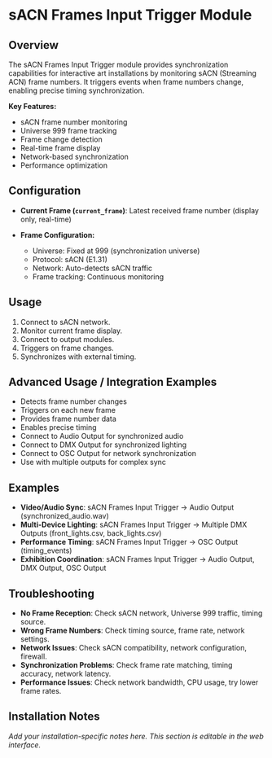 # sACN Frames Input Trigger Module

## Overview
The sACN Frames Input Trigger module provides synchronization capabilities for interactive art installations by monitoring sACN (Streaming ACN) frame numbers. It triggers events when frame numbers change, enabling precise timing synchronization.

**Key Features:**
- sACN frame number monitoring
- Universe 999 frame tracking
- Frame change detection
- Real-time frame display
- Network-based synchronization
- Performance optimization

## Configuration
- **Current Frame (`current_frame`)**: Latest received frame number (display only, real-time)

- **Frame Configuration:**
  - Universe: Fixed at 999 (synchronization universe)
  - Protocol: sACN (E1.31)
  - Network: Auto-detects sACN traffic
  - Frame tracking: Continuous monitoring

## Usage
1. Connect to sACN network.
2. Monitor current frame display.
3. Connect to output modules.
4. Triggers on frame changes.
5. Synchronizes with external timing.

## Advanced Usage / Integration Examples
- Detects frame number changes
- Triggers on each new frame
- Provides frame number data
- Enables precise timing
- Connect to Audio Output for synchronized audio
- Connect to DMX Output for synchronized lighting
- Connect to OSC Output for network synchronization
- Use with multiple outputs for complex sync

## Examples
- **Video/Audio Sync**: sACN Frames Input Trigger → Audio Output (synchronized_audio.wav)
- **Multi-Device Lighting**: sACN Frames Input Trigger → Multiple DMX Outputs (front_lights.csv, back_lights.csv)
- **Performance Timing**: sACN Frames Input Trigger → OSC Output (timing_events)
- **Exhibition Coordination**: sACN Frames Input Trigger → Audio Output, DMX Output, OSC Output

## Troubleshooting
- **No Frame Reception**: Check sACN network, Universe 999 traffic, timing source.
- **Wrong Frame Numbers**: Check timing source, frame rate, network settings.
- **Network Issues**: Check sACN compatibility, network configuration, firewall.
- **Synchronization Problems**: Check frame rate matching, timing accuracy, network latency.
- **Performance Issues**: Check network bandwidth, CPU usage, try lower frame rates.

## Installation Notes
*Add your installation-specific notes here. This section is editable in the web interface.* 